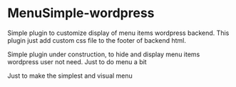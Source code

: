 # MenuSimple-wordpress
Simple plugin to customize display of menu items wordpress backend. This plugin just add custom css file to the footer of backend html.

Simple plugin under construction, to hide and display menu items wordpress user not need. Just to do menu a bit 

Just to make the simplest and visual menu
